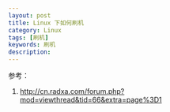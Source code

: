 ```yaml
---
layout: post
title: Linux 下如何刷机
category: Linux
tags: [刷机]
keywords: 刷机
description: 
---
```


参考：

1. http://cn.radxa.com/forum.php?mod=viewthread&tid=66&extra=page%3D1 

